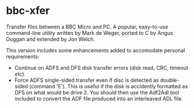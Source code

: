 # bbc-xfer
Transfer files between a BBC Micro and PC. A popular, easy-to-use command-line utility written by Mark de Weger, ported to C by Angus Duggan and extended by Jon Welch.

This version includes some enhancements added to accomodate personal requirements:

* Continue on ADFS and DFS disk transfer errors (disk read, CRC, timeout etc).
* Force ADFS single-sided transfer even if disc is detected as double-sided (command 'E'). This is useful if the disk is accidently formatted as DFS on what would be drive 2. You should then use the Adf2Adl tool included to convert the ADF file produced into an interleaved ADL file.
